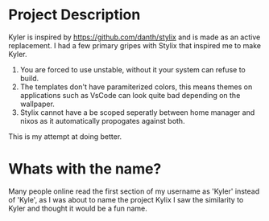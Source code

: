 # Project Description

Kyler is inspired by https://github.com/danth/stylix and is made as an active replacement. I had a few primary gripes with Stylix that inspired me to make Kyler.
1. You are forced to use unstable, without it your system can refuse to build.
2. The templates don't have paramiterized colors, this means themes on applications such as VsCode can look quite bad depending on the wallpaper.
3. Stylix cannot have a be scoped seperatly between home manager and nixos as it automatically propogates against both.

This is my attempt at doing better.

# Whats with the name?
Many people online read the first section of my username as 'Kyler' instead of 'Kyle', as I was about to name the project Kylix I saw the similarity to Kyler and thought it would be a fun name.

